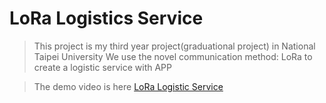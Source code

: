 # LoRa Logistics Service

> This project is my third year project(graduational project) in National Taipei University 
> We use the novel communication method: LoRa to create a logistic service with APP

> The demo video is here [LoRa Logistic Service](https://www.youtube.com/watch?v=48IRj23cwBg)


